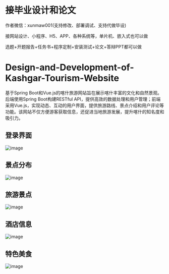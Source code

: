 # 接毕业设计和论文
作者微信：xunmaw001(支持修改、部署调试、支持代做毕设)

接网站设计、小程序、H5、APP、各种系统等，单片机、嵌入式也可以做

选题+开题报告+任务书+程序定制+安装测试+论文+答辩PPT都可以做
# Design-and-Development-of-Kashgar-Tourism-Website
基于Spring Boot和Vue.js的喀什旅游网站旨在展示喀什丰富的文化和自然景观。后端使用Spring Boot构建RESTful API，提供高效的数据处理和用户管理；前端采用Vue.js，实现动态、互动的用户界面，提供旅游路线、景点介绍和用户评论等功能。该网站不仅方便游客获取信息，还促进当地旅游发展，提升喀什的知名度和吸引力。
## 登录界面
![image](https://github.com/user-attachments/assets/2bbfc284-5f4b-4c5a-9c6b-582f8e6f965d)
## 景点分布

![image](https://github.com/user-attachments/assets/51e86ab1-6c3b-4954-b646-e12b9ddd46f1)
## 旅游景点

![image](https://github.com/user-attachments/assets/e03760d4-0b06-4e30-8a23-3a72834173ac)
## 酒店信息

![image](https://github.com/user-attachments/assets/2989cf5d-4e67-454e-a4f9-1cc499eabc55)
## 特色美食

![image](https://github.com/user-attachments/assets/9fd497dc-8ac3-4b17-9074-d278328d3a00)
